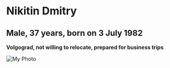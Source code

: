 # Nikitin Dmitry # 
## Male, 37 years, born on 3 July 1982
__Volgograd, not willing to relocate, prepared for business trips__

![My Photo](/rsschool-cv/images/ya.png)





